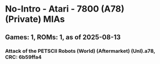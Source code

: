 # No-Intro - Atari - 7800 (A78) (Private) MIAs
## Games: 1, ROMs: 1, as of 2025-08-13

### Attack of the PETSCII Robots (World) (Aftermarket) (Unl).a78, CRC: 6b59ffa4
